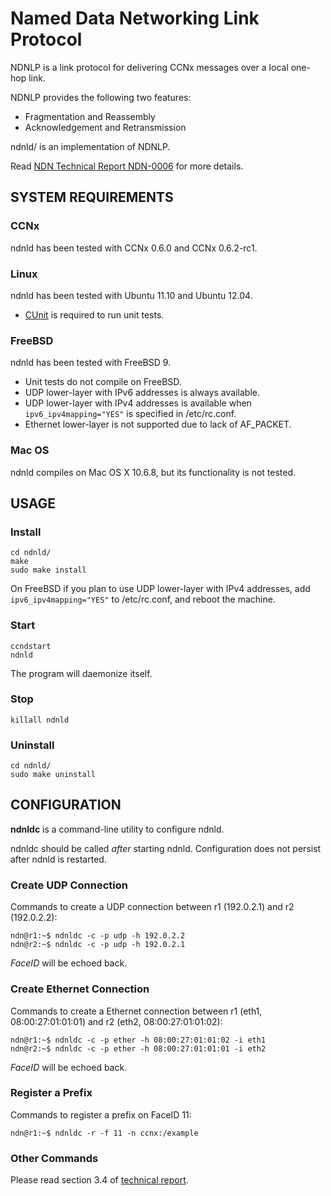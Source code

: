 # Named Data Networking Link Protocol

NDNLP is a link protocol for delivering CCNx messages over a local one-hop link.

NDNLP provides the following two features:

* Fragmentation and Reassembly
* Acknowledgement and Retransmission

ndnld/ is an implementation of NDNLP.

Read [NDN Technical Report NDN-0006](http://www.named-data.org/techreport/TR006-LinkProtocol.pdf) for more details.

## SYSTEM REQUIREMENTS
### CCNx
ndnld has been tested with CCNx 0.6.0 and CCNx 0.6.2-rc1.

### Linux
ndnld has been tested with Ubuntu 11.10 and Ubuntu 12.04.

* [CUnit](http://cunit.sourceforge.net/) is required to run unit tests.

### FreeBSD
ndnld has been tested with FreeBSD 9.

* Unit tests do not compile on FreeBSD.
* UDP lower-layer with IPv6 addresses is always available.
* UDP lower-layer with IPv4 addresses is available when `ipv6_ipv4mapping="YES"` is specified in /etc/rc.conf.
* Ethernet lower-layer is not supported due to lack of AF\_PACKET.

### Mac OS
ndnld compiles on Mac OS X 10.6.8, but its functionality is not tested.

## USAGE
### Install
	cd ndnld/
	make
	sudo make install

On FreeBSD if you plan to use UDP lower-layer with IPv4 addresses, add `ipv6_ipv4mapping="YES"` to /etc/rc.conf, and reboot the machine.

### Start
	ccndstart
	ndnld

The program will daemonize itself.

### Stop
	killall ndnld

### Uninstall
	cd ndnld/
	sudo make uninstall

## CONFIGURATION
**ndnldc** is a command-line utility to configure ndnld.

ndnldc should be called *after* starting ndnld.
Configuration does not persist after ndnld is restarted.

### Create UDP Connection
Commands to create a UDP connection between r1 (192.0.2.1) and r2 (192.0.2.2):

	ndn@r1:~$ ndnldc -c -p udp -h 192.0.2.2
	ndn@r2:~$ ndnldc -c -p udp -h 192.0.2.1

*FaceID* will be echoed back.

### Create Ethernet Connection
Commands to create a Ethernet connection between r1 (eth1, 08:00:27:01:01:01) and r2 (eth2, 08:00:27:01:01:02):

	ndn@r1:~$ ndnldc -c -p ether -h 08:00:27:01:01:02 -i eth1
	ndn@r2:~$ ndnldc -c -p ether -h 08:00:27:01:01:01 -i eth2

*FaceID* will be echoed back.

### Register a Prefix
Commands to register a prefix on FaceID 11:

	ndn@r1:~$ ndnldc -r -f 11 -n ccnx:/example

### Other Commands
Please read section 3.4 of [technical report](http://www.named-data.org/techreport/TR006-LinkProtocol.pdf).


